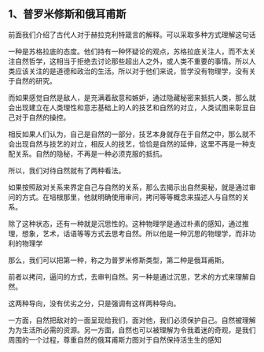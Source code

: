 <h2>1、普罗米修斯和俄耳甫斯</h2><p data-pid="TCzIDTqw">前面我们介绍了古代人对于赫拉克利特箴言的解释。可以采取多种方式理解这句话</p><p data-pid="T2OZabo5">一种是苏格拉底的态度。他们持有一种怀疑论的观点，苏格拉底关注人，而不太关注自然哲学，这相当于拒绝去讨论那些超出人之外，或人类不重要的事情。所以人类应该关注的是道德和政治的生活。所以对于他们来说，哲学没有物理学，没有关于自然的研究。</p><p data-pid="1UxTxyC3">而如果感觉自然是敌人，是充满着敌意和嫉妒，通过隐藏秘密来抵抗人类，那么就会出现建立在人类理性和意志基础上的人的技艺和自然的对立，人类试图来彰显自己对于自然的操控。</p><p data-pid="CzunyqN8">相反如果人们认为，自己是自然的一部分，技艺本身就存在于自然之中，那么就不会出现自然与技艺的对立，相反人的技艺，恰恰是自然的延伸，这里不再是一种支配关系。自然的隐秘，不再是一种必须克服的抵抗。</p><p data-pid="OsP-Rjzc">所以，我们对待自然就有了两种看法。</p><p data-pid="s73qUSav">如果按照敌对关系来界定自己与自然的关系，那么去揭示出自然奥秘，就是通过审问的方式。在培根那里，他就明确使用审问，拷问等等概念来描述人与自然的关系。</p><p data-pid="x73BnQHs">除了这种状态，还有一种就是沉思性的。这种物理学是通过朴素的感知，通过推理，想象，艺术，话语等等方式去思考自然。所以他是一种沉思的物理学，而非功利的物理学</p><p data-pid="ZrF1b807">那么，我们可以把第一种，称之为普罗米修斯类型，第二种是俄耳甫斯。</p><p data-pid="2i_8c63h">前者以拷问，逼问的方式，去审判自然。另一种是通过沉思，艺术的方式来理解自然。</p><p data-pid="gKdDg5DT">这两种导向，没有优劣之分，只是强调有这样两种导向。</p><p data-pid="Nxf1xYtN">一方面，自然把敌对的一面呈现给我们，面对他，我们必须保护自己。自然被理解为为生活所必需的资源。另一方面，自然也可以被理解为令我着迷的奇观，是我们周围的一个过程，尊重自然的俄耳甫斯力图对于自然保持活生生的感知</p><p></p><p></p><p></p><p></p><p></p><p></p><p></p>